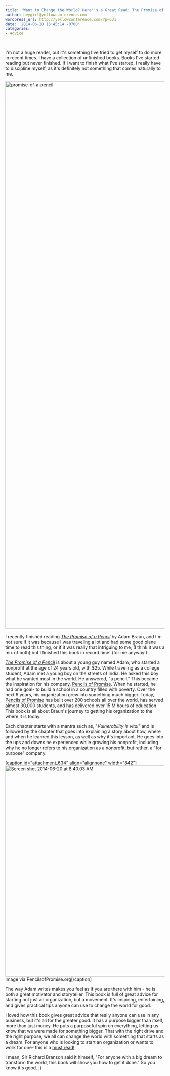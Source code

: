```yaml
---
title: 'Want to Change the World? Here''s a Great Read: The Promise of a Pencil'
author: heygirl@yellowconference.com
wordpress_url: http://yellowconference.com/?p=631
date: '2014-06-20 15:45:14 -0700'
categories:
- Advice

---
```

<p>I'm not a huge reader, but it's something I've tried to get myself to do more in recent times. I have a collection of unfinished books. Books I've started reading but never finished. If I want to finish what I've started, I really have to discipline myself, as it's definitely not something that comes naturally to me.<br />
<img class="alignnone  wp-image-632" style="margin-top: 15px; margin-bottom: 15px;" alt="promise-of-a-pencil" src="http://yellowconference.com/wp-content/uploads/2014/06/promise-of-a-pencil.jpg" width="1000" height="1729" /><br />
I recently finished reading <a href="http://www.amazon.com/Promise-Pencil-Ordinary-Person-Extraordinary/dp/1476730628/ref=sr_1_1?s=books&amp;ie=UTF8&amp;qid=1403278338&amp;sr=1-1&amp;keywords=promise+of+a+pencil" target="_blank"><em>The Promise of a Pencil</em></a>&nbsp;by Adam Braun, and I'm not sure if it was because I was traveling a lot and had some good plane time to read this thing, or if it was really that intriguing to me, (I think it was a mix of both) but I finished this book in record time! (for me anyway!)</p>
<p><em><a href="http://www.amazon.com/Promise-Pencil-Ordinary-Person-Extraordinary/dp/1476730628/ref=sr_1_1?s=books&amp;ie=UTF8&amp;qid=1403278338&amp;sr=1-1&amp;keywords=promise+of+a+pencil" target="_blank">The Promise of a Pencil</a>&nbsp;</em>is about a young guy named Adam, who started a nonprofit at the age of 24 years old, with $25. While traveling as a college student, Adam met a young boy on the streets of India. He asked this boy what he wanted most in the world. He answered, "a pencil." This became the inspiration for his company, <a href="http://pencilsofpromise.org/" target="_blank">Pencils of Promise</a>. When he started, he had one goal- to build a school in a country filled with poverty. Over the next 6 years, his organization grew into something much bigger. Today, <a href="http://pencilsofpromise.org/" target="_blank">Pencils of Promise</a>&nbsp;has built over 200 schools all over the world, has served almost 30,000 students, and has delivered over 15 M hours of education. This book is all about Braun's journey to getting his organization to the where it is today.</p>
<p>Each chapter starts with a mantra such as, "<em>Vulnerability is vital"&nbsp;</em>and is followed by the chapter that goes into explaining a story about how, where and when he learned this lesson, as well as why it's important. He goes into the ups and downs he experienced while growing his nonprofit, including why he no longer refers to his organization as a nonprofit, but rather, a "for purpose" company.</p>
<p>[caption id="attachment_634" align="alignnone" width="842"]<img class="size-full wp-image-634 " alt="Screen shot 2014-06-20 at 8.40.03 AM" src="http://yellowconference.com/wp-content/uploads/2014/06/Screen-shot-2014-06-20-at-8.40.03-AM.png" width="842" height="666" /> Image via PencilsofPromise.org[/caption]</p>
<p>The way Adam writes makes you feel as if you are there with him - he is both a great motivator and storyteller. This book is full of great advice for starting not just an organization, but a movement. It's inspiring, entertaining, and gives practical tips anyone can use to change the world for good.</p>
<p>I loved how this book gives great advice that really anyone can use in any business, but it's all for the greater good. It has a purpose bigger than itself, more than just money. He puts a purposeful spin on everything, letting us know that we were made for something bigger. That with the right drive and the right purpose, we all can change the world with something that starts as a dream. For anyone who is looking to start an organization or wants to work for one- this is a <a href="http://www.amazon.com/Promise-Pencil-Ordinary-Person-Extraordinary/dp/1476730628/ref=sr_1_1?s=books&amp;ie=UTF8&amp;qid=1403278338&amp;sr=1-1&amp;keywords=promise+of+a+pencil" target="_blank">must read!</a></p>
<p>I mean, Sir Richard Branson said it himself, "For anyone with a big dream to transform the world, this book will show you how to get it done." So you know it's good. ;)</p>

